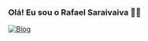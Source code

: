 ### Olá! Eu sou o Rafael Saraivaiva 🖐🏽

[![Blog](https://img.shields.io/badge/Gmail-D14836?style=for-the-badge&logo=gmail&logoColor=white)](email:rafaelasaraiva@gmail.com)
